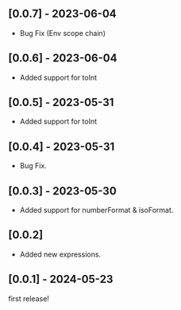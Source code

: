 ## [0.0.7] - 2023-06-04

- Bug Fix (Env scope chain)

## [0.0.6] - 2023-06-04

- Added support for toInt

## [0.0.5] - 2023-05-31

- Added support for toInt

## [0.0.4] - 2023-05-31

- Bug Fix.

## [0.0.3] - 2023-05-30

- Added support for numberFormat & isoFormat.

## [0.0.2]

- Added new expressions.

## [0.0.1] - 2024-05-23

first release!
